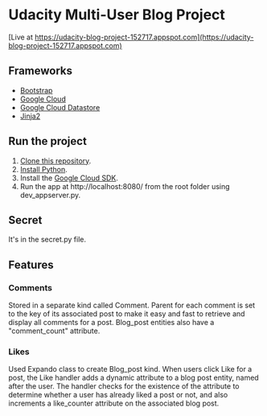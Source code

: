 # Udacity Multi-User Blog Project

[Live at https://udacity-blog-project-152717.appspot.com](https://udacity-blog-project-152717.appspot.com)

## Frameworks
- [Bootstrap](http://getbootstrap.com/)
- [Google Cloud](https://cloud.google.com/)
- [Google Cloud Datastore](https://cloud.google.com/datastore/docs/concepts/overview)
- [Jinja2](http://jinja.pocoo.org/)

## Run the project

1. [Clone this repository](https://github.com/alhuizenga/udacity_blog_project.git).
2. [Install Python](https://www.python.org/downloads/).
3. Install the [Google Cloud SDK](https://cloud.google.com/appengine/downloads#Google_App_Engine_SDK_for_Python).
4. Run the app at http://localhost:8080/ from the root folder using dev_appserver.py.

## Secret

It's in the secret.py file.

## Features

### Comments

Stored in a separate kind called Comment. Parent for each comment is set to the key of its associated post to make it easy and fast to retrieve and display all comments for a post. Blog_post entities also have a "comment_count" attribute.

### Likes
Used Expando class to create Blog_post kind. When users click Like for a post, the Like handler adds a dynamic attribute to a blog post entity, named after the user. The handler checks for the existence of the attribute to determine whether a user has already liked a post or not, and also increments a like_counter attribute on the associated blog post.
